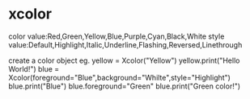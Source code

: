 # xcolor
color value:Red,Green,Yellow,Blue,Purple,Cyan,Black,White
style value:Default,Highlight,Italic,Underline,Flashing,Reversed,Linethrough

create a color object
eg.
yellow =  Xcolor("Yellow")
yellow.print("Hello World!")
blue = Xcolor(foreground="Blue",background="Whilte",style="Highlight")
blue.print("Blue")
blue.foreground="Green"
blue.print("Green color!")
